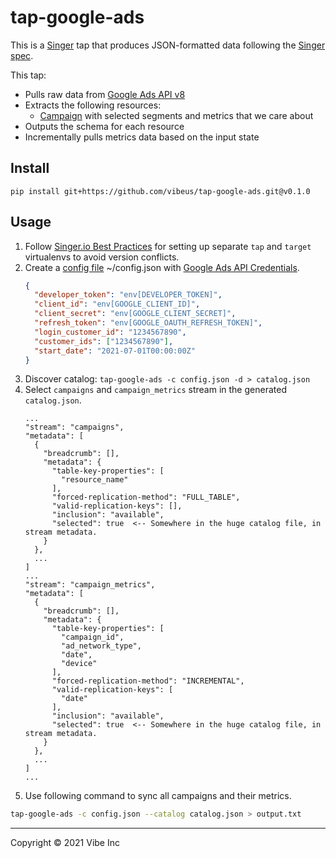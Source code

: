 # tap-google-ads

This is a [Singer][1] tap that produces JSON-formatted data following the [Singer spec][2].

This tap:

- Pulls raw data from [Google Ads API v8][3]
- Extracts the following resources:
  - [Campaign][4] with selected segments and metrics that we care about
- Outputs the schema for each resource
- Incrementally pulls metrics data based on the input state

## Install

```
pip install git+https://github.com/vibeus/tap-google-ads.git@v0.1.0
```

## Usage

1. Follow [Singer.io Best Practices][5] for setting up separate `tap` and `target` virtualenvs to avoid version conflicts.
2. Create a [config file][6] ~/config.json with [Google Ads API Credentials][7].
    ```json
    {
      "developer_token": "env[DEVELOPER_TOKEN]",
      "client_id": "env[GOOGLE_CLIENT_ID]",
      "client_secret": "env[GOOGLE_CLIENT_SECRET]",
      "refresh_token": "env[GOOGLE_OAUTH_REFRESH_TOKEN]",
      "login_customer_id": "1234567890",
      "customer_ids": ["1234567890"],
      "start_date": "2021-07-01T00:00:00Z"
    }
    ```
3. Discover catalog: `tap-google-ads -c config.json -d > catalog.json`
4. Select `campaigns` and `campaign_metrics` stream in the generated `catalog.json`.
    ```
    ...
    "stream": "campaigns",
    "metadata": [
      {
        "breadcrumb": [],
        "metadata": {
          "table-key-properties": [
            "resource_name"
          ],
          "forced-replication-method": "FULL_TABLE",
          "valid-replication-keys": [],
          "inclusion": "available",
          "selected": true  <-- Somewhere in the huge catalog file, in stream metadata.
        }
      },
      ...
    ]
    ...
    "stream": "campaign_metrics",
    "metadata": [
      {
        "breadcrumb": [],
        "metadata": {
          "table-key-properties": [
            "campaign_id",
            "ad_network_type",
            "date",
            "device"
          ],
          "forced-replication-method": "INCREMENTAL",
          "valid-replication-keys": [
            "date"
          ],
          "inclusion": "available",
          "selected": true  <-- Somewhere in the huge catalog file, in stream metadata.
        }
      },
      ...
    ]
    ...
    ```
5. Use following command to sync all campaigns and their metrics.
```bash
tap-google-ads -c config.json --catalog catalog.json > output.txt
```

---

Copyright &copy; 2021 Vibe Inc

[1]: https://singer.io
[2]: https://github.com/singer-io/getting-started/blob/master/SPEC.md
[3]: https://developers.google.com/google-ads/api/reference/rpc/v8/overview
[4]: https://developers.google.com/google-ads/api/fields/v8/campaign
[5]: https://github.com/singer-io/getting-started/blob/master/docs/RUNNING_AND_DEVELOPING.md#running-a-singer-tap-with-a-singer-target
[6]: https://github.com/vibeus/tap-google-ads/blob/master/sample_config.json
[7]: https://developers.google.com/google-ads/api/docs/client-libs/python/
